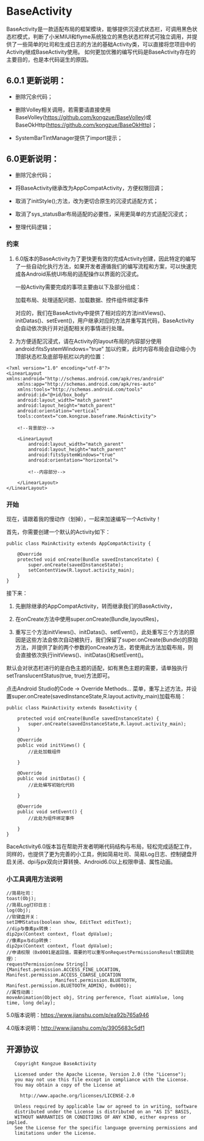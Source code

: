 # BaseActivity
BaseActivity是一款适配布局的框架模块，能够提供沉浸式状态栏，可调用黑色状态栏模式，判断了小米MIUI和flyme系统独立的黑色状态栏样式可独立调用，并提供了一些简单的吐司和生成日志的方法的基础Activity类，可以直接将您项目中的Activity继成BaseActivity使用。
如何更加优雅的编写代码是BaseActivity存在的主要目的，也是本代码诞生的原因。

## 6.0.1 更新说明：
- 删除冗余代码；

- 删除Volley相关调用，若需要请直接使用BaseVolley(https://github.com/kongzue/BaseVolley)或BaseOkHttp(https://github.com/kongzue/BaseOkHttp)；

- SystemBarTintManager提供了import提示；

## 6.0更新说明：
- 删除冗余代码；

- 将BaseActivity继承改为AppCompatActivity，方便权限回调；

- 取消了initStyle();方法，改为更切合原生的沉浸式适配方式；

- 取消了sys_statusBar布局适配的必要性，采用更简单的方式适配沉浸式；

- 整理代码逻辑；
### 约束
1) 6.0版本的BaseActivity为了更快更有效的完成Activity创建，因此特定的编写了一些自动化执行方法，如果开发者遵循我们的编写流程和方案，可以快速完成各Android系统UI布局的适配操作以界面的沉浸式。

    一般Activity需要完成的事项主要由以下及部分组成：

    加载布局、处理适配问题、加载数据、控件组件绑定事件

    对应的，我们在BaseActivity中提供了相对应的方法initViews()、initDatas()、setEvent()，用户继承对应的方法并重写其代码，BaseActivity会自动依次执行并对适配相关的事情进行处理。

2) 为方便适配沉浸式，请在Activity的layout布局的内容部分使用 android:fitsSystemWindows="true" 加以约束，此时内容布局会自动缩小为顶部状态栏及底部导航栏以内的位置：
```
<?xml version="1.0" encoding="utf-8"?>
<LinearLayout xmlns:android="http://schemas.android.com/apk/res/android"
    xmlns:app="http://schemas.android.com/apk/res-auto"
    xmlns:tools="http://schemas.android.com/tools"
    android:id="@+id/box_body"
    android:layout_width="match_parent"
    android:layout_height="match_parent"
    android:orientation="vertical"
    tools:context="com.kongzue.baseframe.MainActivity">

    <!--背景部分-->
        
    <LinearLayout
        android:layout_width="match_parent"
        android:layout_height="match_parent"
        android:fitsSystemWindows="true"
        android:orientation="horizontal">

        <!--内容部分-->

    </LinearLayout>
</LinearLayout>
```

### 开始
现在，请跟着我的慢动作（划掉），一起来加速编写一个Activity！

首先，你需要创建一个默认的Activity如下：

```
public class MainActivity extends AppCompatActivity {

    @Override
    protected void onCreate(Bundle savedInstanceState) {
        super.onCreate(savedInstanceState);
        setContentView(R.layout.activity_main);
    }
}
```
接下来：

1) 先删除继承的AppCompatActivity，转而继承我们的BaseActivity，

2) 在onCreate方法中使用super.onCreate(Bundle,layoutRes)，

3) 重写三个方法initViews()、initDatas()、setEvent()，此处重写三个方法的原因是这些方法会依次自动被执行，我们保留了super.onCreate(Bundle)的原始方法，并提供了新的两个参数的onCreate方法，若使用此方法加载布局，则会直接依次执行initViews()、initDatas()和setEvent()。

默认会对状态栏进行的是白色主题的适配，如有黑色主题的需要，请单独执行setTranslucentStatus(true, true)方法即可。

点击Android Studio的Code -> Override Methods... 菜单，重写上述方法，并设置super.onCreate(savedInstanceState,R.layout.activity_main)加载布局：

```
public class MainActivity extends BaseActivity {

    protected void onCreate(Bundle savedInstanceState) {
        super.onCreate(savedInstanceState,R.layout.activity_main);
    }

    @Override
    public void initViews() {
        //此处加载组件
     
    }

    @Override
    public void initDatas() {
        //此处编写初始化代码
        
    }

    @Override
    public void setEvent() {
        //此处为组件绑定事件
        
    }
}

```
BaceActivity6.0版本旨在帮助开发者明晰代码结构与布局，轻松完成适配工作，同样的，也提供了更为完善的小工具，例如简易吐司、简易Log日志、控制键盘开启关闭、dpi与px双向计算转换、Android6.0以上权限申请、属性动画。

### 小工具调用方法说明
```
//简易吐司：
toast(Obj);
//简易Log打印日志：
log(Obj);
//软键盘开关：
setIMMStatus(boolean show, EditText editText);
//dip与像素px转换：
dip2px(Context context, float dpValue);
//像素px与dip转换：
dip2px(Context context, float dpValue);
//申请权限（0x0001是返回值，需要的可以重写onRequestPermissionsResult做回调处理）：
requestPermission(new String[]{Manifest.permission.ACCESS_FINE_LOCATION, Manifest.permission.ACCESS_COARSE_LOCATION
                , Manifest.permission.BLUETOOTH, Manifest.permission.BLUETOOTH_ADMIN}, 0x0001);
//属性动画：
moveAnimation(Object obj, String perference, float aimValue, long time, long delay);
```

5.0版本说明：https://www.jianshu.com/p/ea92b765a946

4.0版本说明：http://www.jianshu.com/p/3905683c5df1

## 开源协议
```
   Copyright Kongzue BaseActivity

   Licensed under the Apache License, Version 2.0 (the "License");
   you may not use this file except in compliance with the License.
   You may obtain a copy of the License at

     http://www.apache.org/licenses/LICENSE-2.0

   Unless required by applicable law or agreed to in writing, software
   distributed under the License is distributed on an "AS IS" BASIS,
   WITHOUT WARRANTIES OR CONDITIONS OF ANY KIND, either express or implied.
   See the License for the specific language governing permissions and
   limitations under the License.
```
